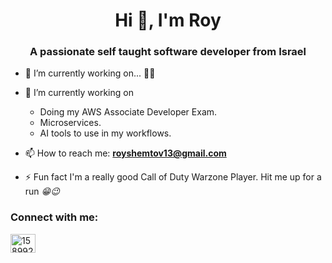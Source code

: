 <h1 align="center">Hi 👋,  I'm Roy</h1>
<h3 align="center">A passionate self taught software developer from Israel</h3>

<!-- <p align="left"> <img src="https://komarev.com/ghpvc/?username=royshemtov13&label=Profile%20views&color=0e75b6&style=flat" alt="royshemtov13" /> </p> -->

- 🔭 I’m currently working on... **🤫🤫**

- 🌱 I’m currently working on
  - Doing my AWS Associate Developer Exam.
  - Microservices.
  - AI tools to use in my workflows.

- 📫 How to reach me: **royshemtov13@gmail.com**

- ⚡ Fun fact I'm a really good Call of Duty Warzone Player. Hit me up for a run *😁😉*

<h3 align="left">Connect with me:</h3>
<p align="left">
<a href="https://stackoverflow.com/users/15899290" target="blank"><img align="center" src="https://raw.githubusercontent.com/rahuldkjain/github-profile-readme-generator/master/src/images/icons/Social/stack-overflow.svg" alt="15899290" height="30" width="40" /></a>
</p>
